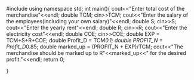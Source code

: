 #include <iostream>
using namespace std;
int main(){
cout<<"Enter total cost of the merchandise"<<endl;
double TCM;
cin>>TCM;
cout<<"Enter the salary of the employees(including your own salary)"<<endl;
double S;
cin>>S;
cout<<"Enter the yearly rent"<<endl;
double R;
cin>>R;
cout<<"Enter the electricity cost"<<endl;
double COE;
cin>>COE;
double EXP = TCM+S+R+COE;
double Profit_D = TCM*0.1;
double PROFIT_N = Profit_D*0.85;
double marked_up = (PROFIT_N + EXP)/TCM;
cout<<"The merchandise should be marked up to R"<<marked_up<<" for the desired profit."<<endl;
return 0;

}
